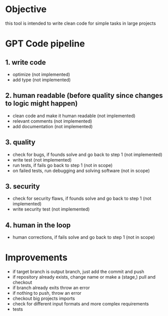 # Objective
this tool is intended to write clean code for simple tasks in large projects

# GPT Code pipeline
## 1. write code
- optimize (not implemented)
- add type (not implemented)


## 2. human readable (before quality since changes to logic might happen)
- clean code and make it human readable (not implemented)
- relevant comments (not implemented)
- add documentation (not implemented)

## 3. quality
- check for bugs, if founds solve and go back to step 1 (not implemented)
- write test (not implemented)
- run tests, if fails go back to step 1 (not in scope)
- on failed tests, run debugging and solving software (not in scope)

## 3. security
- check for security flaws, if founds solve and go back to step 1 (not implemented)
- write security test (not implemented)

## 4. human in the loop
- human corrections, if fails solve and go back to step 1 (not in scope)

# Improvements
- if target branch is output branch, just add the commit and push
- if repository already exists, change name or make a (stage,) pull and checkout
- if branch already exits throw an error
- if nothing to push, throw an error
- checkout big projects imports
- check for different input formats and more complex requirements
- tests
